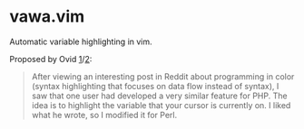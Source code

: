 vawa.vim
========

 Automatic variable highlighting in vim.
 
 Proposed by Ovid [1](http://blogs.perl.org/users/ovid/2014/05/automatic-variable-highlighting-in-vim.html)/[2](https://gist.github.com/Ovid/386157c880221ac72fbc#file-vawa-vim):
 >After viewing an interesting post in Reddit about programming in color 
 (syntax highlighting that focuses on data flow instead of syntax), 
 I saw that one user had developed a very similar feature for PHP. 
 The idea is to highlight the variable that your cursor is currently on. 
 I liked what he wrote, so I modified it for Perl.
